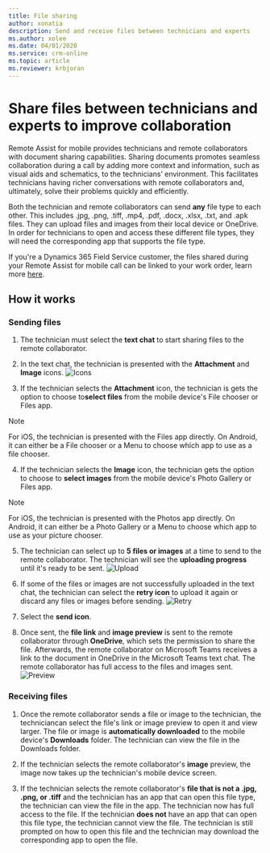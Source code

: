```yaml
---
title: File sharing
author: xonatia
description: Send and receive files between technicians and experts
ms.author: xolee
ms.date: 04/01/2020
ms.service: crm-online
ms.topic: article
ms.reviewer: krbjoran
---
```

# Share files between technicians and experts to improve collaboration

Remote Assist for mobile provides technicians and remote collaborators with document sharing capabilities. Sharing documents promotes seamless collaboration during a call by adding more context and information, such as visual aids and schematics, to the technicians’ environment. This facilitates technicians having richer conversations with remote collaborators and, ultimately, solve their problems quickly and efficiently.  
 
Both the technician and remote collaborators can send **any** file type to each other. This includes .jpg, .png, .tiff, .mp4, .pdf, .docx, .xlsx, .txt, and .apk files. They can upload files and images from their local device or OneDrive. In order for technicians to open and access these different file types, they will need the corresponding app that supports the file type.  

If you're a Dynamics 365 Field Service customer, the files shared during your Remote Assist for mobile call can be linked to your work order, learn more [here](https://docs.microsoft.com/en-us/dynamics365/mixed-reality/remote-assist/mobile-app/fs-integration).

## How it works
### Sending files 
1. The technician must select the **text chat** to start sharing files to the remote collaborator. 

2. In the text chat, the technician is presented with the **Attachment** and **Image** icons. 
![Icons](./media/filesicons.PNG "Icons")

3. If the technician selects the **Attachment** icon, the technician is gets the option to choose to**select files** from the mobile device's File chooser or Files app. 
> [!Note]
> For iOS, the technician is presented with the Files app directly. On Android, it can either be a File chooser or a Menu to choose which app to use as a file chooser.

4. If the technician selects the **Image** icon, the technician gets the option to choose to **select images** from the mobile device's Photo Gallery or Files app. 
> [!Note] 
> For iOS, the technician is presented with the Photos app directly. On Android, it can either be a Photo Gallery or a Menu to choose which app to use as your picture chooser.

5. The technician can select up to **5 files or images** at a time to send to the remote collaborator. The technician will see the **uploading progress** until it's ready to be sent.
![Upload](./media/files_progress.PNG "Upload")

6. If some of the files or images are not successfully uploaded in the text chat, the technician can select the **retry icon** to upload it again or discard any files or images before sending. 
![Retry](./media/files_fail.PNG "Retry")

7. Select the **send icon**.

8. Once sent, the **file link** and **image preview** is sent to the remote collaborator through **OneDrive**, which sets the permission to share the file. Afterwards, the remote collaborator on Microsoft Teams receives a link to the document in OneDrive in the Microsoft Teams text chat. The remote collaborator has full access to the files and images sent. 
![Preview](./media/files_view.PNG "Preview")

### Receiving files 
1. Once the remote collaborator sends a file or image to the technician, the techniciancan select the file's link or image preview to open it and view larger. The file or image is **automatically downloaded** to the mobile device's **Downloads** folder. The technician can view the file in the Downloads folder. 

2. If the technician selects the remote collaborator's **image** preview, the image now takes up the technician's mobile device screen. 

3. If the technician selects the remote collaborator's **file that is not a .jpg, .png, or .tiff** and the technician has an app that can open this file type, the technician can view the file in the app. The technician now has full access to the file. 
If the technician **does not** have an app that can open this file type, the technician cannot view the file. The technician is still prompted on how to open this file and the technician may download the corresponding app to open the file.  
